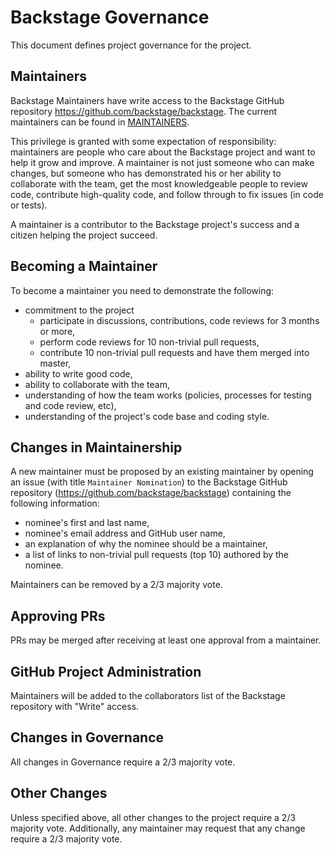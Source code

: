 # Backstage Governance

This document defines project governance for the project.

## Maintainers

Backstage Maintainers have write access to the Backstage GitHub repository https://github.com/backstage/backstage. The current maintainers can be found in [MAINTAINERS](MAINTAINERS.md).

This privilege is granted with some expectation of responsibility: maintainers are people who care about the Backstage project and want to help it grow and improve. A maintainer is not just someone who can make changes, but someone who has demonstrated his or her ability to collaborate with the team, get the most knowledgeable people to review code, contribute high-quality code, and follow through to fix issues (in code or tests).

A maintainer is a contributor to the Backstage project's success and a citizen helping the project succeed.

## Becoming a Maintainer

To become a maintainer you need to demonstrate the following:

- commitment to the project
  - participate in discussions, contributions, code reviews for 3 months or more,
  - perform code reviews for 10 non-trivial pull requests,
  - contribute 10 non-trivial pull requests and have them merged into master,
- ability to write good code,
- ability to collaborate with the team,
- understanding of how the team works (policies, processes for testing and code review, etc),
- understanding of the project's code base and coding style.

## Changes in Maintainership

A new maintainer must be proposed by an existing maintainer by opening an issue (with title `Maintainer Nomination`) to the Backstage GitHub repository (https://github.com/backstage/backstage) containing the following information:

- nominee's first and last name,
- nominee's email address and GitHub user name,
- an explanation of why the nominee should be a maintainer,
- a list of links to non-trivial pull requests (top 10) authored by the nominee.

Maintainers can be removed by a 2/3 majority vote.

## Approving PRs

PRs may be merged after receiving at least one approval from a maintainer.

## GitHub Project Administration

Maintainers will be added to the collaborators list of the Backstage repository with "Write" access.

## Changes in Governance

All changes in Governance require a 2/3 majority vote.

## Other Changes

Unless specified above, all other changes to the project require a 2/3 majority vote.
Additionally, any maintainer may request that any change require a 2/3 majority vote.

